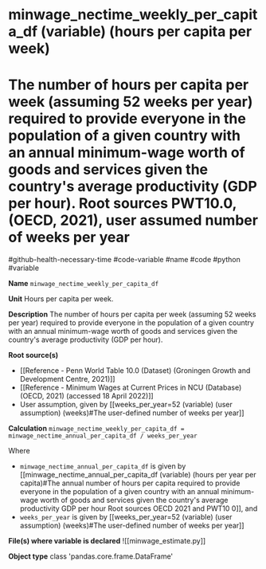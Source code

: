 # minwage_nectime_weekly_per_capita_df (variable) (hours per capita per week)
# The number of hours per capita per week (assuming 52 weeks per year) required to provide everyone in the population of a given country with an annual minimum-wage worth of goods and services given the country's average productivity (GDP per hour). Root sources PWT10.0, (OECD, 2021), user assumed number of weeks per year
#github-health-necessary-time
#code-variable #name #code #python #variable

**Name**
`minwage_nectime_weekly_per_capita_df`

**Unit**
Hours per capita per week.

**Description**
The number of hours per capita per week (assuming 52 weeks per year) required to provide everyone in the population of a given country with an annual minimum-wage worth of goods and services given the country's average productivity (GDP per hour).

**Root source(s)**
- [[Reference - Penn World Table 10.0 (Dataset) (Groningen Growth and Development Centre, 2021)]]
- [[Reference - Minimum Wages at Current Prices in NCU (Database) (OECD, 2021) (accessed 18 April 2022)]]
- User assumption, given by [[weeks_per_year=52 (variable) (user assumption) (weeks)#The user-defined number of weeks per year]]

**Calculation**
`minwage_nectime_weekly_per_capita_df = minwage_nectime_annual_per_capita_df / weeks_per_year`

Where
- `minwage_nectime_annual_per_capita_df` is given by [[minwage_nectime_annual_per_capita_df (variable) (hours per year per capita)#The annual number of hours per capita required to provide everyone in the population of a given country with an annual minimum-wage worth of goods and services given the country's average productivity GDP per hour Root sources OECD 2021 and PWT10 0]], and
- `weeks_per_year` is given by [[weeks_per_year=52 (variable) (user assumption) (weeks)#The user-defined number of weeks per year]]

**File(s) where variable is declared**
![[minwage_estimate.py]]

**Object type**
class 'pandas.core.frame.DataFrame'
